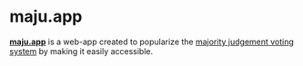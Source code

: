 # maju.app

[__maju.app__](https://maju.app)
is a web-app created to popularize the [majority judgement voting system](https://en.wikipedia.org/wiki/Majority_judgment)
by making it easily accessible.